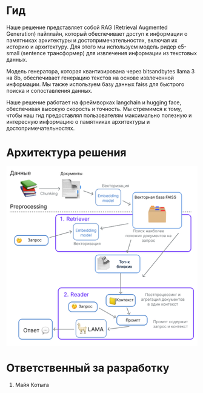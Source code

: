 # Гид

Наше решение представляет собой RAG (Retrieval Augmented Generation) пайплайн, который обеспечивает доступ к информации о памятниках архитектуры и достопримечательностях, включая их историю и архитектуру. Для этого мы используем модель ридер e5-small (sentence трансформер) для извлечения информации из текстовых данных.

Модель генератора, которая квантизирована через bitsandbytes llama 3 на 8b, обеспечивает генерацию текстов на основе извлеченной информации. Мы также используем базу данных faiss для быстрого поиска и сопоставления данных.

Наше решение работает на фреймворках langchain и hugging face, обеспечивая высокую скорость и точность. Мы стремимся к тому, чтобы наш гид предоставлял пользователям максимально полезную и интересную информацию о памятниках архитектуры и достопримечательностях.

# Архитектура решения

![RAG](https://github.com/Kotyga/muesli_mipt_hack_2024/blob/main/guide/img/RAG.png)

# Ответственный за разработку
1. Майя Котыга